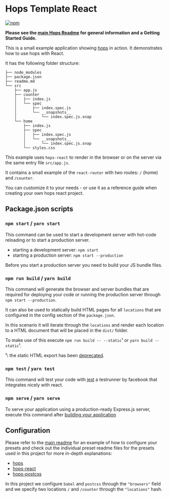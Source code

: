 # Hops Template React

[![npm](https://img.shields.io/npm/v/hops-template-react.svg)](https://www.npmjs.com/package/hops-template-react)

**Please see the [main Hops Readme](../../DOCUMENTATION.md) for general information and a Getting Started Guide.**

This is a small example application showing [hops](../../DOCUMENTATION.md) in action. It demonstrates how to use hops with React.

It has the following folder structure:

```
├── node_modules
├── package.json
├── readme.md
└── src
    ├── app.js
    ├── counter
    │   ├── index.js
    │   └── spec
    │       ├── index.spec.js
    │       └── __snapshots__
    │           └── index.spec.js.snap
    └── home
        ├── index.js
        ├── spec
        │   ├── index.spec.js
        │   └── __snapshots__
        │       └── index.spec.js.snap
        └── styles.css
```

This example uses `hops-react` to render in the browser or on the server via the same entry file `src/app.js`.

It contains a small example of the `react-router` with two routes: `/` (home) and `/counter`.

You can customize it to your needs - or use it as a reference guide when creating your own hops react project.

## Package.json scripts

### `npm start` / `yarn start`

This command can be used to start a development server with hot-code reloading or to start a production server.

- starting a development server: `npm start`
- starting a production server: `npm start --production`

Before you start a production server you need to build your JS bundle files.

### `npm run build` / `yarn build`

This command will generate the browser and server bundles that are required for deploying your code or running the production server through `npm start --production`.

It can also be used to statically build HTML pages for all `locations` that are configured in the config section of the `package.json`.

In this scenario it will iterate through the `locations` and render each location to a HTML document that will be placed in the `dist/` folder.

To make use of this execute `npm run build -- --static`¹ or `yarn build --static`¹.

**¹:** the static HTML export has been [deprecated](https://github.com/untool/untool/blob/master/DEPRECATIONS.md#dep003).

### `npm test` / `yarn test`

This command will test your code with [jest](https://facebook.github.io/jest/) a testrunner by facebook that integrates nicely with react.

### `npm serve` / `yarn serve`

To serve your application using a production-ready Express.js server, execute this command after [building your application](#npm-run-build--yarn-build)

## Configuration

Please refer to the [main readme](../../DOCUMENTATION.md#presets) for an example of how to configure your presets and check out the individual preset readme files for the presets used in this project for more in-depth explanations:

- [hops](../hops)
- [hops-react](../react)
- [hops-postcss](../postcss)

In this project we configure `babel` and `postcss` through the `"browsers"` field and we specify two locations `/` and `/counter` through the `"locations"` hash.
